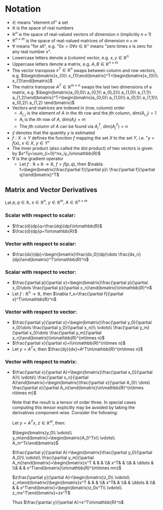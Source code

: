 # Notation
- $`\in`$ means "element of" a set
- $`\mathbb{R}`$ is the space of real numbers
- $`\mathbb{R}^n`$ is the space of real-valued vectors of dimension $`n`$ (implicitly $`n\times 1`$)
- $`\mathbb{R}^{n\times m}`$ is the space of real-valued matrices of dimension $`n\times m`$
- $`\forall`$ means "for all", e.g. "$`0x=0\forall x\in\mathbb{R}`$" means "zero times $`x`$ is zero for any real number $`x`$".
- Lowercase letters denote a (column) vector, e.g. $`x,y\in\mathbb{R}^n`$
- Uppercase letters denote a matrix, e.g. $`A,B\in\mathbb{R}^{n\times m}`$
- The vector transpose $`x^T\in\mathbb{R}^n`$ swaps between column and row vectors, e.g. $`\begin{bmatrix}x_{0}\ x_{1}\end{bmatrix}^T=\begin{bmatrix}x_{0}\\ x_{1}\end{bmatrix}`$
- The matrix transpose $`A^T\in\mathbb{R}^{m\times n}`$ swaps the last two dimensions of a matrix, e.g. $`\begin{bmatrix}a_{0,0}\ a_{0,1}\ a_{0,2}\\ a_{1,0}\ a_{1,1}\ a_{1,2}\end{bmatrix}^T=\begin{bmatrix}a_{0,0}\ a_{1,0}\\ a_{0,1}\ a_{1,1}\\ a_{0,2}\ a_{1,2} \end{bmatrix}`$
- Vectors and matrices are indexed in (row, column) order
    * $`A_{i,j}`$ is the element of $`A`$ in the $`i`$th row and the $`j`$th column, $`\text{dim}(A_{i,j})=1`$
    * $`A_i`$ is the $`i`$th row of $`A`$, $`\text{dim}(A_i)=m`$
    * The $`j`$th column of $`A`$ can be found via $`A_j^T`$, $`\text{dim}(A_j^T)=n`$
- $`\hat y`$ denotes that the quantity $`y`$ is estimated
- $`f:X\rightarrow Y`$ defines the function $`f`$ mapping the set $`X`$ to the set $`Y`$, i.e. "$`y=f(x),\ x\in X,\ y\in Y`$"
- The inner product (also called the dot product) of two vectors is given by $`x^Ty=\sum_{i=0}^nx_iy_i\in\mathbb{R}`$
- $`\nabla`$ is the gradient operator
    * Let $`f: \mathbb{R}\times \mathbb{R}\rightarrow \mathbb{R},\ f=f(p,q)`$, then $`\nabla f=\begin{bmatrix}\frac{\partial f}{\partial p}\ \frac{\partial f}{\partial q}\end{bmatrix}^T`$

## Matrix and Vector Derivatives
Let $`p,q \in\mathbb{R},\ x\in\mathbb{R}^n,\ y\in\mathbb{R}^m,\ A\in\mathbb{R}^{n\times m}`$

### Scalar with respect to scalar:
- $`\frac{d}{dp}q=\frac{dq}{dp}\in\mathbb{R}`$
- $`\frac{d}{dp}p=1\in\mathbb{R}`$

### Vector with respect to scalar:
- $`\frac{dx}{dp}=\begin{bmatrix}\frac{dx_0}{dp}\dots \frac{dx_n}{dp}\end{bmatrix}^T\in\mathbb{R}^n`$

### Scalar with respect to vector:
- $`\frac{\partial p}{\partial x}=\begin{bmatrix}\frac{\partial p}{\partial x_0}\dots \frac{\partial p}{\partial x_n}\end{bmatrix}\in\mathbb{R}^n`$
- Let $`f:\mathbb{R}^n\rightarrow\mathbb{R}`$, then $`\nabla f_x=\frac{\partial f}{\partial x}^T\in\mathbb{R}^n`$

### Vector with respect to vector:
- $`\frac{\partial y}{\partial x}=\begin{bmatrix}\frac{\partial y_0}{\partial x_0}\dots \frac{\partial y_0}{\partial x_n}\\ \vdots\\ \frac{\partial y_m}{\partial x_0}\dots \frac{\partial y_m}{\partial x_n}\end{bmatrix}\in\mathbb{R}^{m\times n}`$
- $`\frac{\partial x}{\partial x}=I\in\mathbb{R}^{n\times n}`$
- Let $`y=A^Tx`$, then $`\frac{dy}{dx}=A^T\in\mathbb{R}^{m\times n}`$

### Vector with respect to matrix:
- $`\frac{\partial x}{\partial A}=\begin{bmatrix}\frac{\partial x_0}{\partial A}\\ \vdots\\ \frac{\partial x_n}{\partial A}\end{bmatrix}=\begin{bmatrix}\frac{\partial x}{\partial A_0}\ \dots\ \frac{\partial x}{\partial A_n}\end{bmatrix}\in\mathbb{R}^{n\times n\times m}`$

    Note that the result is a tensor of order three. In special cases computing this tensor explicitly may be avoided by taking the derivatives component-wise. Consider the following:

    Let $`y=A^Tx,\ z\in\mathbb{R}^m`$, then:
        
    $`\begin{bmatrix}y_0\\ \vdots\\ y_m\end{bmatrix}=\begin{bmatrix}A_0^Tx\\ \vdots\\ A_m^Tx\end{bmatrix}`$

    $`\frac{\partial y}{\partial A}=\begin{bmatrix}\frac{\partial y_0}{\partial A_0}\\ \vdots\\ \frac{\partial y_m}{\partial A_m}\end{bmatrix}=\begin{bmatrix}x^T &  &  &   \\&  x^T&  &  \\&  & \ddots  &  \\&  &  & x^T\end{bmatrix}\in\mathbb{R}^{m\times mn}`$

    $`z\frac{\partial y}{\partial A}=\begin{bmatrix}z_0\\ \vdots\\ z_m\end{bmatrix}\begin{bmatrix}x^T &  &  &   \\&  x^T&  &  \\&  & \ddots  &  \\&  &  & x^T\end{bmatrix}=\begin{bmatrix}z_0x^T\\ \vdots\\ z_mx^T\end{bmatrix}=zx^T`$

    Thus $`\frac{\partial y}{\partial A}=x^T\in\mathbb{R}^n`$
